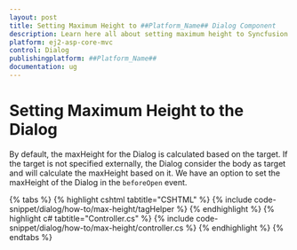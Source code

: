 ```yaml
---
layout: post
title: Setting Maximum Height to ##Platform_Name## Dialog Component
description: Learn here all about setting maximum height to Syncfusion ##Platform_Name## Dialog component of Syncfusion Essential JS 2 and more.
platform: ej2-asp-core-mvc
control: Dialog
publishingplatform: ##Platform_Name##
documentation: ug
---
```


# Setting Maximum Height to the Dialog

By default, the maxHeight for the Dialog is calculated based on the target. If the target is not specified externally, the Dialog consider the body as target and will calculate the maxHeight based on it. We have an option to set the maxHeight of the Dialog in the `beforeOpen` event.

{% tabs %}
{% highlight cshtml tabtitle="CSHTML" %}
{% include code-snippet/dialog/how-to/max-height/tagHelper %}
{% endhighlight %}
{% highlight c# tabtitle="Controller.cs" %}
{% include code-snippet/dialog/how-to/max-height/controller.cs %}
{% endhighlight %}
{% endtabs %}
